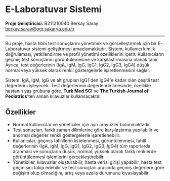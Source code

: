 # E-Laboratuvar Sistemi

**Proje Geliştiricisi:** B211210040 Berkay Saray berkay.saray@ogr.sakarya.edu.tr

---
Bu proje, hasta tıbbi test sonuçlarını yönetmek ve görselleştirmek için bir E-Laboratuvar sistemi geliştirmeyi amaçlamaktadır. Sistem, kullanıcı kimlik doğrulaması, yetkilendirme ve profil yönetimi özelliklerini içerir. Kullanıcıların geçmiş test sonuçlarını görüntülemesine ve karşılaştırmasına olanak tanır. Ayrıca, test değerlerinin (IgA, IgM, IgG, IgG1, IgG2, IgG3, IgG4) düşük, normal veya yüksek olarak renkli göstergelerle işaretlenmesini sağlar.

Sistem, IgA, IgM, IgG ve alt grupları IgG1'den IgG4'e kadar olan çeşitli test değerlerini işleyecek. Test değerlerinin değerlendirilmesinde, özellikle hastanın yaş grubuna göre, **Turk Med SCI** ve **The Turkish Journal of Pediatrics**'ten alınan kılavuzlar kullanılacaktır.

## Özellikler
- Normal kullanıcılar ve yöneticiler için ayrı arayüzler bulunmaktadır.
- Test sonuçları, farklı zaman dilimlerine göre karşılaştırma yapılabilir ve anormal değerler renkli göstergelerle işaretlenebilir.
- Kullanıcılar, geçmiş tahlillerin listelenmesi, görüntülenmesi, tahlil değerlerinin (IgA, IgM, IgG, IgG1, IgG2, IgG3, IgG4) tüm raporlarda aranması ve sonuçların düşük, normal, yüksek olarak farklı renklerde görüntülenmesi işlemlerini gerçekleştirebilir.
- Yöneticiler, kılavuzlar oluşturabilir, hasta verisi girişi yapabilir, hasta test geçmişini takip edebilir ve test sonuçları arasında geçmiş değerlere göre değişim olup olmadığını, artış veya azalış durumunu kıyaslayabilir.
